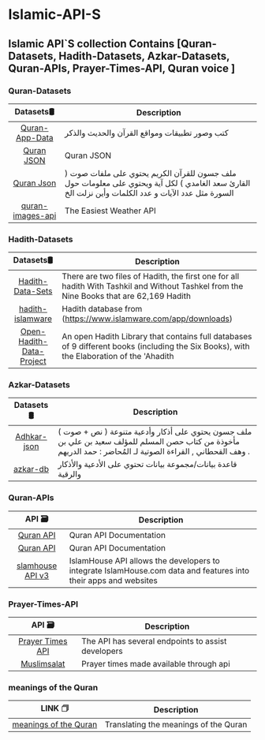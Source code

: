 # Islamic-API-S
## Islamic API`S collection Contains [Quran-Datasets, Hadith-Datasets, Azkar-Datasets, Quran-APIs, Prayer-Times-API, Quran voice ]



###  Quran-Datasets

|                                            Datasets🛢                                      | Description                                 |
| :----------------------------------------------------------------------------------------: | ------------------------------------------- | 
|                  [Quran-App-Data](https://github.com/Mohamed-Nagdy/Quran-App-Data)         | كتب وصور تطبيقات ومواقع القرآن والحديث والذكر           |
|                            [Quran JSON](https://github.com/semarketir/quranjson)           | Quran JSON                                  | 
|                     [Quran Json](https://github.com/rn0x/Quran-Json)                       | ملف جسون للقرآن الكريم يحتوي على ملفات صوت ( القارئ سعد الغامدي ) لكل آية ويحتوي على معلومات حول السورة مثل عدد الآيات و عدد الكلمات وأين نزلت الخ |
|                         [quran-images-api](https://github.com/BetimShala/quran-images-api) | The Easiest Weather API                     |

###  Hadith-Datasets

|                                            Datasets🛢                                      | Description                                 |
| :----------------------------------------------------------------------------------------: | ------------------------------------------- | 
| [Hadith-Data-Sets](https://github.com/abdelrahmaan/Hadith-Data-Sets)      |There are two files of Hadith, the first one for all hadith With Tashkil and Without Tashkel from the Nine Books that are 62,169 Hadith           |
|   [hadith-islamware](https://github.com/ceefour/hadith-islamware)        | Hadith database from (https://www.islamware.com/app/downloads) | 
|  [Open-Hadith-Data-Project](https://github.com/mhashim6/Open-Hadith-Data)|An open Hadith Library that contains full databases of 9 different books (including the Six Books), with the Elaboration of the 'Ahadith |



###  Azkar-Datasets

|                                            Datasets🛢                                      | Description                                 |
| :----------------------------------------------------------------------------------------: | ------------------------------------------- | 
| [Adhkar-json](https://github.com/rn0x/Adhkar-json)                          | ملف جسون يحتوي على أذكار وأدعية متنوعة ( نص + صوت ) مأخوذة من كتاب حصن المسلم للمؤلف سعيد بن علي بن وهف القحطاني , القراءة الصوتية لـ المُحاضر : حمد الدريهم .|
| [azkar-db](https://github.com/osamayy/azkar-db)                             | قاعدة بيانات/مجموعة بيانات تحتوي على الأدعية والأذكار والرقية | 




###  Quran-APIs

|                                            API 🗃                                          | Description                                 |
| :----------------------------------------------------------------------------------------: | ------------------------------------------- | 
|                  [Quran API](https://alquran.cloud/api)                                    |     Quran API Documentation                 |
|                            [Quran API](https://api-docs.io/)                               |     Quran API Documentation                 | 
|     [slamhouse API v3](https://documenter.getpostman.com/view/7929737/TzkyMfPc)  |IslamHouse API allows the developers to integrate IslamHouse.com data and features into their apps and websites|




### Prayer-Times-API

|                                            API 🗃                                          | Description                                 |
| :----------------------------------------------------------------------------------------: | ------------------------------------------- | 
|           [Prayer Times API](https://aladhan.com/prayer-times-api)                         | The API has several endpoints to assist developers |
|                            [Muslimsalat](https://muslimsalat.com/api/)                     | Prayer times made available through api     | 


### meanings of the Quran
|                                            LINK 🗇                                         | Description                                 |
| :----------------------------------------------------------------------------------------: | ------------------------------------------- | 
|           [meanings of the Quran](https://quranenc.com/ar/browse/english_rwwad/2)          | Translating the meanings of the Quran       |




